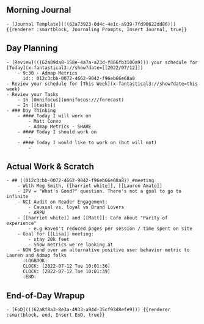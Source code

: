 ## Morning Journal
	- [Journal Template](((62a73923-0d4c-4e1c-a939-7fd90622dd86))) {{renderer :smartblock, Journaling Prompts, Insert Journal, true}}
## Day Planning
	- [Review](((62a89da8-158e-4a7a-a23d-f866fb3100a9))) your schedule for [Today](x-fantastical3://show?date=[[2022/07/12]])
		- 9:30 - Admap Metrics
		  id:: 012c3cbb-0072-4662-9042-f96eb66e68a8
	- Review your schedule for [This Week](x-fantastical3://show?date=this week)
	- Review your Tasks
		- In [Omnifocus](omnifocus:///forecast)
		- In [[tasks]]
	- ### Day Thinking
		- #### Today I will work on
			- Matt Convo
			- Admap Metrics - SHARE
		- #### Today I should work on
			-
		- #### Today I would like to work on (but will not)
			-
## Actual Work & Scratch
	- ## ((012c3cbb-0072-4662-9042-f96eb66e68a8)) #meeting
		- With Meg Smith, [[harriet white]], [[Lauren Amato]]
		- IPV = "What's Good?" question. There's not a goal to go to infinite
		- NCI Audit on Reader Engagement:
			- Causual vs. loyal vs Brand Lovers
			- ARPU
		- [[harriet white]] and [[Matt]]: Care about "Parity of experience"
			- e.g Haven't reduced pages per session / time spent on site
		- Goal for [[Lisa]] meeting:
			- stay 20k feet
			- Show metrics we're looking at
		- NOW Send over an alternative positive user behavior metric to Lauren and Admap folks
		  :LOGBOOK:
		  CLOCK: [2022-07-12 Tue 10:01:36]
		  CLOCK: [2022-07-12 Tue 10:01:39]
		  :END:
## End-of-Day Wrapup
	- [EoD](((62a8f8a3-8e3a-4933-a94d-35cf93d8efe9))) {{renderer :smartblock, eod, Insert EoD, true}}